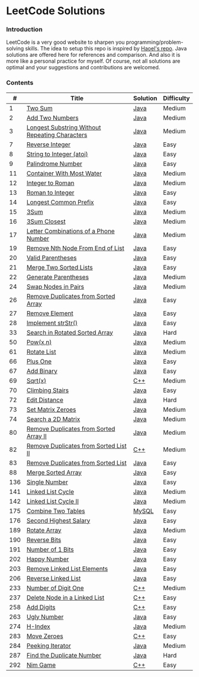 LeetCode Solutions
====================================================

### Introduction

LeetCode is a very good website to sharpen you programming/problem-solving skills. The idea to setup this repo
is inspired by [Haoel's repo](https://github.com/haoel/leetcode).
Java solutions are offered here for references and comparison. And also it is more like a personal practice for myself.
Of course, not all solutions are optimal and your suggestions and contributions are welcomed.

### Contents
| # | Title | Solution | Difficulty |
|---| ----- | -------- | ---------- |
|1|[Two Sum](https://leetcode.com/problems/two-sum/)|[Java](./algorithms/two-sum/)|Medium|
|2|[Add Two Numbers](https://leetcode.com/problems/add-two-numbers/)|[Java](./algorithms/add-two-numbers/)|Medium|
|3|[Longest Substring Without Repeating Characters](https://leetcode.com/problems/longest-substring-without-repeating-characters/)|[Java](./algorithms/longest-substring-without-repeating-characters/)|Medium|
|7|[Reverse Integer](https://leetcode.com/problems/reverse-integer/)|[Java](./algorithms/reverse-integer/)|Easy|
|8|[String to Integer (atoi)](https://leetcode.com/problems/string-to-integer-atoi/)|[Java](./algorithms/string-to-integer/)|Easy|
|9|[Palindrome Number](https://leetcode.com/problems/palindrome-number/)|[Java](./algorithms/palindrome-number/)|Easy|
|11|[Container With Most Water](https://leetcode.com/problems/container-with-most-water/)|[Java](./algorithms/container-with-most-water/)|Medium|
|12|[Integer to Roman](https://leetcode.com/problems/integer-to-roman/)|[Java](./algorithms/integer-to-roman/)|Medium|
|13|[Roman to Integer](https://leetcode.com/problems/roman-to-integer/)|[Java](./algorithms/roman-to-integer/)|Easy|
|14|[Longest Common Prefix](https://leetcode.com/problems/longest-common-prefix/)|[Java](./algorithms/longest-common-prefix/)|Easy|
|15|[3Sum](https://leetcode.com/problems/3sum/)|[Java](./algorithms/3sum/)|Medium|
|16|[3Sum Closest](https://leetcode.com/problems/3sum-closest/)|[Java](./algorithms/3sum-closest/)|Medium|
|17|[Letter Combinations of a Phone Number](https://leetcode.com/problems/letter-combinations-of-a-phone-number/)|[Java](./algorithms/letter-combinations-of-a-phone-number/)|Medium|
|19|[Remove Nth Node From End of List](https://leetcode.com/problems/remove-nth-node-from-end-of-list/)|[Java](./algorithms/remove-nth-node-from-end-of-list/)|Easy|
|20|[Valid Parentheses](https://leetcode.com/problems/valid-parentheses/)|[Java](./algorithms/valid-parentheses/)|Easy|
|21|[Merge Two Sorted Lists](https://leetcode.com/problems/merge-two-sorted-lists/)|[Java](./algorithms/merge-two-sorted-lists/)|Easy|
|22|[Generate Parentheses](https://leetcode.com/problems/generate-parentheses/)|[Java](./algorithms/generate-parentheses/)|Medium|
|24|[Swap Nodes in Pairs](https://leetcode.com/problems/swap-nodes-in-pairs/)|[Java](./algorithms/swap-nodes-in-pairs/)|Medium|
|26|[Remove Duplicates from Sorted Array](https://leetcode.com/problems/remove-duplicates-from-sorted-array/)|[Java](./algorithms/remove-duplicates-from-sorted-array/)|Easy|
|27|[Remove Element](https://leetcode.com/problems/remove-element/)|[Java](./algorithms/remove-element/)|Easy|
|28|[Implement strStr()](https://leetcode.com/problems/implement-strstr/)|[Java](./algorithms/implement-strstr/)|Easy|
|33|[Search in Rotated Sorted Array](https://leetcode.com/problems/search-in-rotated-sorted-array/)|[Java](./algorithms/search-in-rotated-sorted-array/)|Hard|
|50|[Pow(x,n)](https://leetcode.com/problems/powx-n/)|[Java](./algorithms/pow(x,n)/)|Medium|
|61|[Rotate List](https://leetcode.com/problems/rotate-list/)|[Java](./algorithms/rotate-list/)|Medium|
|66|[Plus One](https://leetcode.com/problems/plus-one/)|[Java](./algorithms/plus-one/)|Easy|
|67|[Add Binary](https://leetcode.com/problems/add-binary/)|[Java](./algorithms/add-binary/)|Easy|
|69|[Sqrt(x)](https://leetcode.com/problems/sqrtx/)|[C++](./algorithms/sqrtx/)|Medium|
|70|[Climbing Stairs](https://leetcode.com/problems/climbing-stairs/)|[Java](./algorithms/climbing-stairs/)|Easy|
|72|[Edit Distance](https://leetcode.com/problems/edit-distance/)|[Java](./algorithms/edit-distance/)|Hard|
|73|[Set Matrix Zeroes](https://leetcode.com/problems/set-matrix-zeroes/)|[Java](./algorithms/set-matrix-zeroes/)|Medium|
|74|[Search a 2D Matrix](https://leetcode.com/problems/search-a-2d-matrix/)|[Java](./algorithms/search-a-2d-matrix/)|Medium|
|80|[Remove Duplicates from Sorted Array II](https://leetcode.com/problems/remove-duplicates-from-sorted-array-ii/)|[Java](./algorithms/remove-duplicates-from-sorted-array-ii/)|Medium|
|82|[Remove Duplicates from Sorted List II](https://leetcode.com/problems/remove-duplicates-from-sorted-list-ii/)|[C++](./algorithms/remove-duplicates-from-sorted-list-ii/)|Medium|
|83|[Remove Duplicates from Sorted List](https://leetcode.com/problems/remove-duplicates-from-sorted-list/)|[Java](./algorithms/remove-duplicates-from-sorted-list/)|Easy|
|88|[Merge Sorted Array](https://leetcode.com/problems/merge-sorted-array/)|[Java](./algorithms/merge-sorted-array/)|Easy|
|136|[Single Number](https://leetcode.com/problems/single-number/)|[Java](./algorithms/merge-sorted-array/)|Easy|
|141|[Linked List Cycle](https://leetcode.com/problems/linked-list-cycle/)|[Java](./algorithms/linked-list-cycle/)|Medium|
|142|[Linked List Cycle II](https://leetcode.com/problems/linked-list-cycle-ii/)|[Java](./algorithms/linked-list-cycle-ii/)|Medium|
|175|[Combine Two Tables](https://leetcode.com/problems/combine-two-tables/)|[MySQL](./databases/combine-two-tables/)|Easy|
|176|[Second Highest Salary](https://leetcode.com/problems/second-highest-salary/)|[Java](./databases/second-highest-salary/)|Easy|
|189|[Rotate Array](https://leetcode.com/problems/rotate-array/)|[Java](./algorithms/single-number/)|Medium|
|190|[Reverse Bits](https://leetcode.com/problems/reverse-bits/)|[Java](./algorithms/reverse-bits/)|Easy|
|191|[Number of 1 Bits](https://leetcode.com/problems/number-of-1-bits/)|[Java](./algorithms/number-of-1-bits/)|Easy|
|202|[Happy Number](https://leetcode.com/problems/happy-number/)|[Java](./algorithms/happy-number/)|Easy|
|203|[Remove Linked List Elements](https://leetcode.com/problems/remove-linked-list-elements/)|[Java](./algorithms/remove-linked-list-elements/)|Easy|
|206|[Reverse Linked List](https://leetcode.com/problems/reverse-linked-list/)|[Java](./algorithms/reverse-linked-list/)|Easy|
|233|[Number of Digit One](https://leetcode.com/problems/number-of-digit-one/)|[C++](./algorithms/number-of-digit-one/)|Medium|
|237|[Delete Node in a Linked List](https://leetcode.com/problems/delete-node-in-a-linked-list/)|[C++](./algorithms/delete-node-in-a-linked-list/)|Easy|
|258|[Add Digits](https://leetcode.com/problems/add-digits/)|[C++](./algorithms/add-digits/)|Easy|
|263|[Ugly Number](https://leetcode.com/problems/ugly-number/)|[Java](./algorithms/ugly-number/)|Easy|
|274|[H-Index](https://leetcode.com/problems/h-index/)|[Java](./algorithms/h-index/)|Medium|
|283|[Move Zeroes](https://leetcode.com/problems/move-zeroes/)|[C++](./algorithms/move-zeroes/)|Easy|
|284|[Peeking Iterator](https://leetcode.com/problems/peeking-iterator/)|[Java](./algorithms/peeking-iterator/)|Medium|
|287|[Find the Duplicate Number](https://leetcode.com/problems/find-the-duplicate-number/)|[Java](./algorithms/find-the-duplicate-number/)|Hard|
|292|[Nim Game](https://leetcode.com/problems/nim-game/)|[C++](./algorithms/nim-game/)|Easy|
